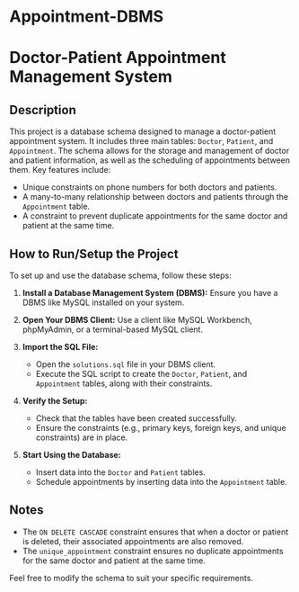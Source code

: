 # Appointment-DBMS
# Doctor-Patient Appointment Management System

## Description
This project is a database schema designed to manage a doctor-patient appointment system. It includes three main tables: `Doctor`, `Patient`, and `Appointment`. The schema allows for the storage and management of doctor and patient information, as well as the scheduling of appointments between them. Key features include:
- Unique constraints on phone numbers for both doctors and patients.
- A many-to-many relationship between doctors and patients through the `Appointment` table.
- A constraint to prevent duplicate appointments for the same doctor and patient at the same time.

## How to Run/Setup the Project
To set up and use the database schema, follow these steps:

1. **Install a Database Management System (DBMS):**
   Ensure you have a DBMS like MySQL installed on your system.

2. **Open Your DBMS Client:**
   Use a client like MySQL Workbench, phpMyAdmin, or a terminal-based MySQL client.

3. **Import the SQL File:**
   - Open the `solutions.sql` file in your DBMS client.
   - Execute the SQL script to create the `Doctor`, `Patient`, and `Appointment` tables, along with their constraints.

4. **Verify the Setup:**
   - Check that the tables have been created successfully.
   - Ensure the constraints (e.g., primary keys, foreign keys, and unique constraints) are in place.

5. **Start Using the Database:**
   - Insert data into the `Doctor` and `Patient` tables.
   - Schedule appointments by inserting data into the `Appointment` table.

## Notes
- The `ON DELETE CASCADE` constraint ensures that when a doctor or patient is deleted, their associated appointments are also removed.
- The `unique_appointment` constraint ensures no duplicate appointments for the same doctor and patient at the same time.

Feel free to modify the schema to suit your specific requirements.